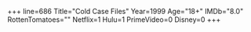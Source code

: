 +++
line=686
Title="Cold Case Files"
Year=1999
Age="18+"
IMDb="8.0"
RottenTomatoes=""
Netflix=1
Hulu=1
PrimeVideo=0
Disney=0
+++

